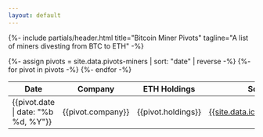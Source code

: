 ```yaml
---
layout: default
---
```



{%- include partials/header.html title="Bitcoin Miner Pivots" tagline="A list of miners divesting from BTC to ETH" -%}


<!-- Content -->
<section id="bitcoinPivots" class="pb-5">
  <div class="container">
    <div class="table-responsive mx-auto" style="max-width: 50rem;">
      <table id="bitcoinPivotsTable" class="table">
        <thead>
          <tr>
            <th scope="col">Date</th>
            <th scope="col">Company</th>
            <th scope="col">ETH Holdings</th>
            <th scope="col">Source</th>
          </tr>
        </thead>
        <tbody>
          {%- assign pivots = site.data.pivots-miners | sort: "date" | reverse -%}
          {%- for pivot in pivots -%}
            <tr>
              <td>{{pivot.date  | date: "%b %d, %Y"}}</td>
              <td>{{pivot.company}}</td>
              <td>{{pivot.holdings}}</td>
              <td><a href="{{pivot.link}}" target="_blank">{{site.data.icons.document}}</a></td>
            </tr>
          {%- endfor -%}
        </tbody>
      </table>
    </div>
  </div>
</section>

